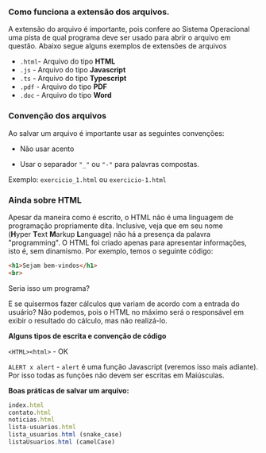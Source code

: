 ### **Como funciona a extensão dos arquivos.**

A extensão do arquivo é importante, pois confere ao Sistema Operacional uma pista de qual programa deve ser usado para abrir o arquivo em questão. Abaixo segue alguns exemplos de extensões de arquivos

- `.html`- Arquivo do tipo **HTML**
- `.js` - Arquivo do tipo **Javascript** 
- `.ts` - Arquivo do tipo **Typescript** 
- `.pdf` - Arquivo do tipo **PDF** 
- `.doc` - Arquivo do tipo **Word**

### **Convenção dos arquivos**

Ao salvar um arquivo é importante usar as seguintes convenções:

- Não usar acento

- Usar o separador `"_"` ou `"-"` para palavras compostas.

Exemplo: `exercicio_1.html` ou `exercicio-1.html`


### **Ainda sobre HTML**

Apesar da maneira como é escrito, o HTML não é uma linguagem de programação propriamente dita. Inclusive, veja que em seu nome (**H**yper **T**ext **M**arkup **L**anguage) não há a presença da palavra "programming". O HTML foi criado apenas para apresentar informações, isto é, sem dinamismo. Por exemplo, temos o seguinte código:

```html
<h1>Sejam bem-vindos</h1>
<br>
```

Seria isso um programa?

E se quisermos fazer cálculos que variam de acordo com a entrada do usuário? Não podemos, pois o HTML no máximo será o responsável em exibir o resultado do cálculo, mas não realizá-lo.

**Alguns tipos de escrita e convenção de código**

`<HTML><html>` - OK

`ALERT x alert` - `alert` é uma função Javascript (veremos isso mais adiante). Por isso todas as funções não devem ser escritas em Maiúsculas.

**Boas práticas de salvar um arquivo:**

```jsx
index.html
contato.html
noticias.html
lista-usuarios.html
lista_usuarios.html (snake_case)
listaUsuarios.html (camelCase)
```